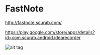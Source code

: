 FastNote
========


http://fastnote.scurab.com/

https://play.google.com/store/apps/details?id=com.scurab.android.idearecorder

![alt tag](http://chart.apis.google.com/chart?cht=qr&chs=200x200&chl=https%3A//play.google.com/store/apps/details%3Fid%3Dcom.scurab.android.idearecorder&chld=H|0)
